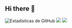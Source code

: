 ## Hi there 👋

<!--
**PedroAraozC/PedroAraozC** is a ✨ _special_ ✨ repository because its `README.md` (this file) appears on your GitHub profile.

Here are some ideas to get you started:

- 🔭 I’m currently working on ...
- 🌱 I’m currently learning ...
- 👯 I’m looking to collaborate on ...
- 🤔 I’m looking for help with ...
- 💬 Ask me about ...
- 📫 How to reach me: ...
- 😄 Pronouns: ...
- ⚡ Fun fact: ...
-->
![Estadísticas de GitHub](https://github-readme-stats.vercel.app/api?username=PedroAraozC&show_icons=true&theme=Shades-of-purple)
![](http://github-profile-summary-cards.vercel.app/api/cards/profile-details?username=PedroAraozC&theme=ayu_mirage)
![](http://github-profile-summary-cards.vercel.app/api/cards/productive-time?username=PedroAraozC&theme=ayu_mirage&utcOffset=8)
